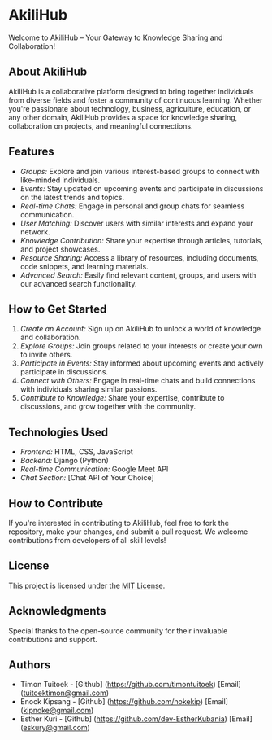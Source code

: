 # AkiliHub

Welcome to AkiliHub – Your Gateway to Knowledge Sharing and Collaboration!

## About AkiliHub

AkiliHub is a collaborative platform designed to bring together individuals from diverse fields and foster a community of continuous learning. Whether you're passionate about technology, business, agriculture, education, or any other domain, AkiliHub provides a space for knowledge sharing, collaboration on projects, and meaningful connections.

## Features

- *Groups:* Explore and join various interest-based groups to connect with like-minded individuals.
- *Events:* Stay updated on upcoming events and participate in discussions on the latest trends and topics.
- *Real-time Chats:* Engage in personal and group chats for seamless communication.
- *User Matching:* Discover users with similar interests and expand your network.
- *Knowledge Contribution:* Share your expertise through articles, tutorials, and project showcases.
- *Resource Sharing:* Access a library of resources, including documents, code snippets, and learning materials.
- *Advanced Search:* Easily find relevant content, groups, and users with our advanced search functionality.

## How to Get Started

1. *Create an Account:* Sign up on AkiliHub to unlock a world of knowledge and collaboration.
2. *Explore Groups:* Join groups related to your interests or create your own to invite others.
3. *Participate in Events:* Stay informed about upcoming events and actively participate in discussions.
4. *Connect with Others:* Engage in real-time chats and build connections with individuals sharing similar passions.
5. *Contribute to Knowledge:* Share your expertise, contribute to discussions, and grow together with the community.

## Technologies Used

- *Frontend:* HTML, CSS, JavaScript
- *Backend:* Django (Python)
- *Real-time Communication:* Google Meet API
- *Chat Section:* [Chat API of Your Choice]

## How to Contribute

If you're interested in contributing to AkiliHub, feel free to fork the repository, make your changes, and submit a pull request. We welcome contributions from developers of all skill levels!

## License

This project is licensed under the [MIT License](LICENSE).

## Acknowledgments

Special thanks to the open-source community for their invaluable contributions and support.

## Authors

- Timon Tuitoek - [Github] (https://github.com/timontuitoek) [Email] (tuitoektimon@gmail.com) 
- Enock Kipsang - [Github] (https://github.com/nokekip) [Email] (kipnoke@gmail.com) 
- Esther Kuri - [Github] (https://github.com/dev-EstherKubania) [Email] (eskury@gmail.com) 
